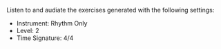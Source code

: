 Listen to and audiate the exercises generated with the following settings:

- Instrument: Rhythm Only
- Level: 2
- Time Signature: 4/4